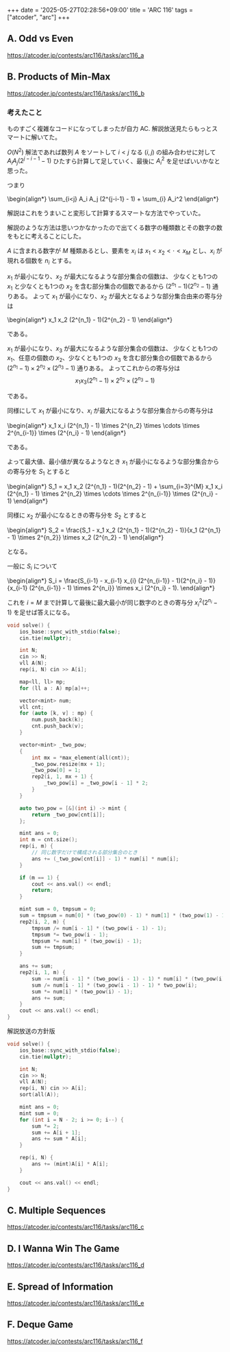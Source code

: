 +++
date = '2025-05-27T02:28:56+09:00'
title = 'ARC 116'
tags = ["atcoder", "arc"]
+++

## A. Odd vs Even

<https://atcoder.jp/contests/arc116/tasks/arc116_a>

## B. Products of Min-Max

<https://atcoder.jp/contests/arc116/tasks/arc116_b>

### 考えたこと

ものすごく複雑なコードになってしまったが自力 AC. 解説放送見たらもっとスマートに解いてた。

$O(N^2)$ 解法であれば数列 $A$ をソートして $i < j$ なる $(i,j)$ の組み合わせに対して $A_i A_j (2^{j-i-1} - 1)$ ひたすら計算して足していく、最後に $A_i^2$ を足せばいいかなと思った。

つまり

<!-- dprint-ignore -->
\begin{align*}
    \sum_{i<j} A_i A_j (2^{j-i-1} - 1) + \sum_{i} A_i^2
\end{align*}

解説はこれをうまいこと変形して計算するスマートな方法でやっていた。

解説のような方法は思いつかなかったので出てくる数字の種類数とその数字の数をもとに考えることにした。

$A$ に含まれる数字が $M$ 種類あるとし、要素を $x_i$ は $x_1 < x_2 < \cdot < x_M$ とし、$x_i$ が現れる個数を $n_i$ とする。

$x_1$ が最小になり、$x_2$ が最大になるような部分集合の個数は、
少なくとも1つの $x_1$ と少なくとも1つの $x_2$ を含む部分集合の個数であるから $(2^{n_1} - 1)(2^{n_2} - 1)$ 通りある。
よって $x_1$ が最小になり、$x_2$ が最大となるような部分集合由来の寄与分は

<!-- dprint-ignore -->
\begin{align*}
    x_1 x_2 (2^{n_1} - 1)(2^{n_2} - 1)
\end{align*}

である。

$x_1$ が最小になり、$x_3$ が最大になるような部分集合の個数は、
少なくとも1つの $x_1$、任意の個数の $x_2$、少なくとも1つの $x_3$ を含む部分集合の個数であるから $(2^{n_1} - 1) \times 2^{n_2} \times (2^{n_3} - 1)$ 通りある。
よってこれからの寄与分は $$x_1 x_3 (2^{n_1} - 1) \times 2^{n_2} \times (2^{n_3} - 1)$$

である。

同様にして $x_1$ が最小になり、$x_i$ が最大になるような部分集合からの寄与分は

<!-- dprint-ignore -->
\begin{align*}
    x_1 x_i (2^{n_1} - 1) \times 2^{n_2} \times \cdots \times 2^{n_{i-1}} \times (2^{n_i} - 1)
\end{align*}

である。

よって最大値、最小値が異なるようなとき $x_1$ が最小になるような部分集合からの寄与分を $S_1$ とすると

<!-- dprint-ignore -->
\begin{align*}
    S_1 = x_1 x_2 (2^{n_1} - 1)(2^{n_2} - 1) + \sum_{i=3}^{M} x_1 x_i (2^{n_1} - 1) \times 2^{n_2} \times \cdots \times 2^{n_{i-1}} \times (2^{n_i} - 1)
\end{align*}

同様に $x_2$ が最小になるときの寄与分を $S_2$ とすると

<!-- dprint-ignore -->
\begin{align*}
    S_2 = \frac{S_1 - x_1 x_2 (2^{n_1} - 1)(2^{n_2} - 1)}{x_1 (2^{n_1} - 1) \times 2^{n_2}} \times x_2 (2^{n_2} - 1)
\end{align*}

となる。

一般に $S_i$ について

<!-- dprint-ignore -->
\begin{align*}
    S_i = \frac{S_{i-1} - x_{i-1} x_{i} (2^{n_{i-1}} - 1)(2^{n_i} - 1)}{x_{i-1} (2^{n_{i-1}} - 1) \times 2^{n_i}} \times x_i (2^{n_i} - 1).
\end{align*}

これを $i=M$ まで計算して最後に最大最小が同じ数字のときの寄与分 $x_i^2 (2^{n_i} - 1)$ を足せば答えになる。

```cpp
void solve() {
    ios_base::sync_with_stdio(false);
    cin.tie(nullptr);

    int N;
    cin >> N;
    vll A(N);
    rep(i, N) cin >> A[i];

    map<ll, ll> mp;
    for (ll a : A) mp[a]++;

    vector<mint> num;
    vll cnt;
    for (auto [k, v] : mp) {
        num.push_back(k);
        cnt.push_back(v);
    }

    vector<mint> _two_pow;
    {
        int mx = *max_element(all(cnt));
        _two_pow.resize(mx + 1);
        _two_pow[0] = 1;
        rep2(i, 1, mx + 1) {
            _two_pow[i] = _two_pow[i - 1] * 2;
        }
    }

    auto two_pow = [&](int i) -> mint {
        return _two_pow[cnt[i]];
    };

    mint ans = 0;
    int m = cnt.size();
    rep(i, m) {
        // 同じ数字だけで構成される部分集合のとき
        ans += (_two_pow[cnt[i]] - 1) * num[i] * num[i];
    }

    if (m == 1) {
        cout << ans.val() << endl;
        return;
    }

    mint sum = 0, tmpsum = 0;
    sum = tmpsum = num[0] * (two_pow(0) - 1) * num[1] * (two_pow(1) - 1);
    rep2(i, 2, m) {
        tmpsum /= num[i - 1] * (two_pow(i - 1) - 1);
        tmpsum *= two_pow(i - 1);
        tmpsum *= num[i] * (two_pow(i) - 1);
        sum += tmpsum;
    }

    ans += sum;
    rep2(i, 1, m) {
        sum -= num[i - 1] * (two_pow(i - 1) - 1) * num[i] * (two_pow(i) - 1);
        sum /= num[i - 1] * (two_pow(i - 1) - 1) * two_pow(i);
        sum *= num[i] * (two_pow(i) - 1);
        ans += sum;
    }
    cout << ans.val() << endl;
}
```

解説放送の方針版

```cpp
void solve() {
    ios_base::sync_with_stdio(false);
    cin.tie(nullptr);

    int N;
    cin >> N;
    vll A(N);
    rep(i, N) cin >> A[i];
    sort(all(A));

    mint ans = 0;
    mint sum = 0;
    for (int i = N - 2; i >= 0; i--) {
        sum *= 2;
        sum += A[i + 1];
        ans += sum * A[i];
    }

    rep(i, N) {
        ans += (mint)A[i] * A[i];
    }

    cout << ans.val() << endl;
}
```

## C. Multiple Sequences

<https://atcoder.jp/contests/arc116/tasks/arc116_c>

## D. I Wanna Win The Game

<https://atcoder.jp/contests/arc116/tasks/arc116_d>

## E. Spread of Information

<https://atcoder.jp/contests/arc116/tasks/arc116_e>

## F. Deque Game

<https://atcoder.jp/contests/arc116/tasks/arc116_f>
